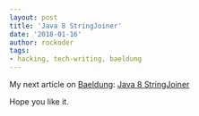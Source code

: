 ```yaml
---
layout: post
title: 'Java 8 StringJoiner'
date: '2018-01-16'
author: rockoder
tags:
- hacking, tech-writing, baeldung
---
```


My next article on [Baeldung](https://www.baeldung.com/):
[Java 8 StringJoiner](http://www.baeldung.com/java-string-joiner)

Hope you like it.
